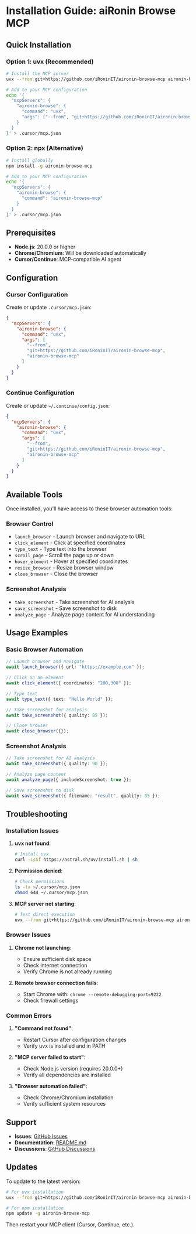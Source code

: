 # Installation Guide: aiRonin Browse MCP

## Quick Installation

### Option 1: uvx (Recommended)

```bash
# Install the MCP server
uvx --from git+https://github.com/iRoninIT/aironin-browse-mcp aironin-browse-mcp

# Add to your MCP configuration
echo '{
  "mcpServers": {
    "aironin-browse": {
      "command": "uvx",
      "args": ["--from", "git+https://github.com/iRoninIT/aironin-browse-mcp", "aironin-browse-mcp"]
    }
  }
}' > .cursor/mcp.json
```

### Option 2: npx (Alternative)

```bash
# Install globally
npm install -g aironin-browse-mcp

# Add to your MCP configuration
echo '{
  "mcpServers": {
    "aironin-browse": {
      "command": "aironin-browse-mcp"
    }
  }
}' > .cursor/mcp.json
```

## Prerequisites

- **Node.js**: 20.0.0 or higher
- **Chrome/Chromium**: Will be downloaded automatically
- **Cursor/Continue**: MCP-compatible AI agent

## Configuration

### Cursor Configuration

Create or update `.cursor/mcp.json`:

```json
{
  "mcpServers": {
    "aironin-browse": {
      "command": "uvx",
      "args": [
        "--from",
        "git+https://github.com/iRoninIT/aironin-browse-mcp",
        "aironin-browse-mcp"
      ]
    }
  }
}
```

### Continue Configuration

Create or update `~/.continue/config.json`:

```json
{
  "mcpServers": {
    "aironin-browse": {
      "command": "uvx",
      "args": [
        "--from",
        "git+https://github.com/iRoninIT/aironin-browse-mcp",
        "aironin-browse-mcp"
      ]
    }
  }
}
```

## Available Tools

Once installed, you'll have access to these browser automation tools:

### Browser Control

- `launch_browser` - Launch browser and navigate to URL
- `click_element` - Click at specified coordinates
- `type_text` - Type text into the browser
- `scroll_page` - Scroll the page up or down
- `hover_element` - Hover at specified coordinates
- `resize_browser` - Resize browser window
- `close_browser` - Close the browser

### Screenshot Analysis

- `take_screenshot` - Take screenshot for AI analysis
- `save_screenshot` - Save screenshot to disk
- `analyze_page` - Analyze page content for AI understanding

## Usage Examples

### Basic Browser Automation

```typescript
// Launch browser and navigate
await launch_browser({ url: "https://example.com" });

// Click on an element
await click_element({ coordinates: "200,300" });

// Type text
await type_text({ text: "Hello World" });

// Take screenshot for analysis
await take_screenshot({ quality: 85 });

// Close browser
await close_browser({});
```

### Screenshot Analysis

```typescript
// Take screenshot for AI analysis
await take_screenshot({ quality: 90 });

// Analyze page content
await analyze_page({ includeScreenshot: true });

// Save screenshot to disk
await save_screenshot({ filename: "result", quality: 85 });
```

## Troubleshooting

### Installation Issues

1. **uvx not found**:

   ```bash
   # Install uvx
   curl -LsSf https://astral.sh/uv/install.sh | sh
   ```

2. **Permission denied**:

   ```bash
   # Check permissions
   ls -la ~/.cursor/mcp.json
   chmod 644 ~/.cursor/mcp.json
   ```

3. **MCP server not starting**:
   ```bash
   # Test direct execution
   uvx --from git+https://github.com/iRoninIT/aironin-browse-mcp aironin-browse-mcp
   ```

### Browser Issues

1. **Chrome not launching**:

   - Ensure sufficient disk space
   - Check internet connection
   - Verify Chrome is not already running

2. **Remote browser connection fails**:
   - Start Chrome with: `chrome --remote-debugging-port=9222`
   - Check firewall settings

### Common Errors

1. **"Command not found"**:

   - Restart Cursor after configuration changes
   - Verify uvx is installed and in PATH

2. **"MCP server failed to start"**:

   - Check Node.js version (requires 20.0.0+)
   - Verify all dependencies are installed

3. **"Browser automation failed"**:
   - Check Chrome/Chromium installation
   - Verify sufficient system resources

## Support

- **Issues**: [GitHub Issues](https://github.com/iRoninIT/aironin-browse-mcp/issues)
- **Documentation**: [README.md](README.md)
- **Discussions**: [GitHub Discussions](https://github.com/iRoninIT/aironin-browse-mcp/discussions)

## Updates

To update to the latest version:

```bash
# For uvx installation
uvx --from git+https://github.com/iRoninIT/aironin-browse-mcp aironin-browse-mcp

# For npm installation
npm update -g aironin-browse-mcp
```

Then restart your MCP client (Cursor, Continue, etc.).
